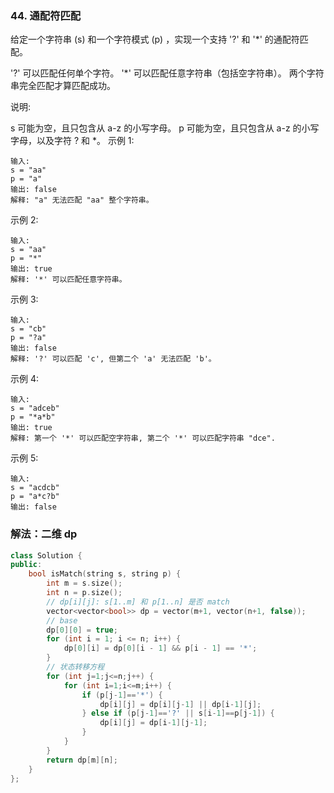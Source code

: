 ### 44. 通配符匹配

给定一个字符串 (s) 和一个字符模式 (p) ，实现一个支持 '?' 和 '*' 的通配符匹配。

'?' 可以匹配任何单个字符。
'*' 可以匹配任意字符串（包括空字符串）。
两个字符串完全匹配才算匹配成功。

说明:

s 可能为空，且只包含从 a-z 的小写字母。
p 可能为空，且只包含从 a-z 的小写字母，以及字符 ? 和 *。
示例 1:
```
输入:
s = "aa"
p = "a"
输出: false
解释: "a" 无法匹配 "aa" 整个字符串。
```
示例 2:
```
输入:
s = "aa"
p = "*"
输出: true
解释: '*' 可以匹配任意字符串。
```
示例 3:
```
输入:
s = "cb"
p = "?a"
输出: false
解释: '?' 可以匹配 'c', 但第二个 'a' 无法匹配 'b'。
```
示例 4:
```
输入:
s = "adceb"
p = "*a*b"
输出: true
解释: 第一个 '*' 可以匹配空字符串, 第二个 '*' 可以匹配字符串 "dce".
```
示例 5:
```
输入:
s = "acdcb"
p = "a*c?b"
输出: false
```

### 解法：二维 dp

```cpp
class Solution {
public:
    bool isMatch(string s, string p) {
        int m = s.size();
        int n = p.size();
        // dp[i][j]: s[1..m] 和 p[1..n] 是否 match
        vector<vector<bool>> dp = vector(m+1, vector(n+1, false));
        // base
        dp[0][0] = true;
        for (int i = 1; i <= n; i++) {
            dp[0][i] = dp[0][i - 1] && p[i - 1] == '*';
        }
        // 状态转移方程
        for (int j=1;j<=n;j++) {
            for (int i=1;i<=m;i++) {
                if (p[j-1]=='*') {
                    dp[i][j] = dp[i][j-1] || dp[i-1][j];
                } else if (p[j-1]=='?' || s[i-1]==p[j-1]) {
                    dp[i][j] = dp[i-1][j-1];
                }
            }
        }
        return dp[m][n];
    }
};
```

